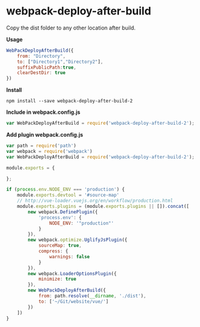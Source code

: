 # webpack-deploy-after-build
Copy the dist folder to any other location after build.

**Usage**
```js
WebPackDeployAfterBuild({ 
    from: "Directory",
    to: ["Directory1","Directory2"],
    suffixPublicPath:true,
    clearDestDir: true 
})
```

**Install**

```shell
npm install --save webpack-deploy-after-build-2
```

**Include in webpack.config.js**
```js
var WebPackDeployAfterBuild = require('webpack-deploy-after-build-2');
```

**Add plugin webpack.config.js**
```js
var path = require('path')
var webpack = require('webpack')
var WebPackDeployAfterBuild = require('webpack-deploy-after-build-2');

module.exports = {

};

if (process.env.NODE_ENV === 'production') {
    module.exports.devtool = '#source-map'
    // http://vue-loader.vuejs.org/en/workflow/production.html
    module.exports.plugins = (module.exports.plugins || []).concat([
        new webpack.DefinePlugin({
            'process.env': {
                NODE_ENV: '"production"'
            }
        }),
        new webpack.optimize.UglifyJsPlugin({
            sourceMap: true,
            compress: {
                warnings: false
            }
        }),
        new webpack.LoaderOptionsPlugin({
            minimize: true
        }),
        new WebPackDeployAfterBuild({
            from: path.resolve(__dirname, './dist'),
            to: ['~/Git/website/vue/']
        })
    ])
}
```
